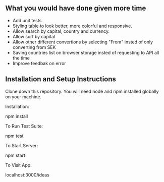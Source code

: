 ## What you would have done given more time

- Add unit tests
- Styling table to look better, more colorful and responsive.
- Allow search by capital, country and currency.
- Allow sort by capital
- Allow other different convertions by selecting "From" insted of only converting from SEK
- Saving countries list on browser storage insted of requesting to API all the time
- Improve feedbak on error

## Installation and Setup Instructions

Clone down this repository. You will need node and npm installed globally on your machine.

Installation:

npm install

To Run Test Suite:

npm test

To Start Server:

npm start

To Visit App:

localhost:3000/ideas
